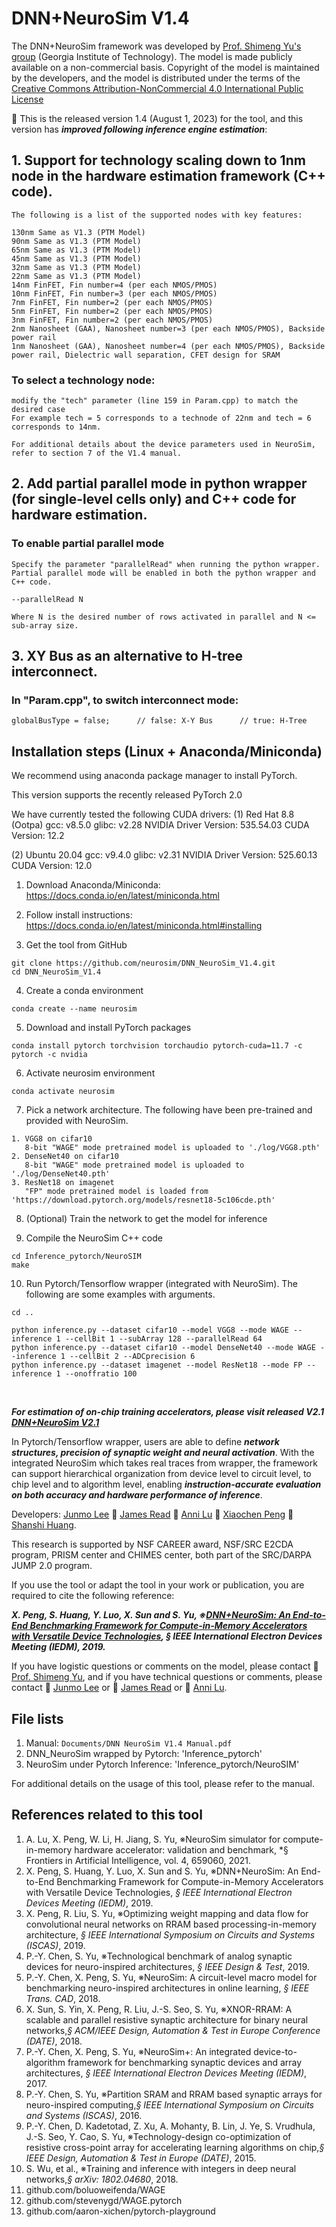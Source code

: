 # DNN+NeuroSim V1.4

The DNN+NeuroSim framework was developed by [Prof. Shimeng Yu's group](https://shimeng.ece.gatech.edu/) (Georgia Institute of Technology). The model is made publicly available on a non-commercial basis. Copyright of the model is maintained by the developers, and the model is distributed under the terms of the [Creative Commons Attribution-NonCommercial 4.0 International Public License](http://creativecommons.org/licenses/by-nc/4.0/legalcode)

:star2: This is the released version 1.4 (August 1, 2023) for the tool, and this version has **_improved following inference engine estimation_**:

## 1. Support for technology scaling down to 1nm node in the hardware estimation framework (C++ code).
```
The following is a list of the supported nodes with key features:

130nm Same as V1.3 (PTM Model)
90nm Same as V1.3 (PTM Model)
65nm Same as V1.3 (PTM Model)
45nm Same as V1.3 (PTM Model)
32nm Same as V1.3 (PTM Model)
22nm Same as V1.3 (PTM Model)
14nm FinFET, Fin number=4 (per each NMOS/PMOS)
10nm FinFET, Fin number=3 (per each NMOS/PMOS)
7nm FinFET, Fin number=2 (per each NMOS/PMOS)
5nm FinFET, Fin number=2 (per each NMOS/PMOS)
3nm FinFET, Fin number=2 (per each NMOS/PMOS)
2nm Nanosheet (GAA), Nanosheet number=3 (per each NMOS/PMOS), Backside power rail
1nm Nanosheet (GAA), Nanosheet number=4 (per each NMOS/PMOS), Backside power rail, Dielectric wall separation, CFET design for SRAM
```

### To select a technology node:
```
modify the "tech" parameter (line 159 in Param.cpp) to match the desired case
For example tech = 5 corresponds to a technode of 22nm and tech = 6 corresponds to 14nm.

For additional details about the device parameters used in NeuroSim, refer to section 7 of the V1.4 manual.
```

## 2. Add partial parallel mode in python wrapper (for single-level cells only) and C++ code for hardware estimation.

### To enable partial parallel mode
```
Specify the parameter "parallelRead" when running the python wrapper.
Partial parallel mode will be enabled in both the python wrapper and C++ code.

--parallelRead N

Where N is the desired number of rows activated in parallel and N <= sub-array size.
```

## 3. XY Bus as an alternative to H-tree interconnect.

### In "Param.cpp", to switch interconnect mode:
```
globalBusType = false;		// false: X-Y Bus      // true: H-Tree
```

## Installation steps (Linux + Anaconda/Miniconda)
We recommend using anaconda package manager to install PyTorch.

This version supports the recently released PyTorch 2.0

We have currently tested the following CUDA drivers:
(1) 
Red Hat 8.8 (Ootpa)
gcc: v8.5.0
glibc: v2.28
NVIDIA Driver Version: 535.54.03
CUDA Version: 12.2

(2)
Ubuntu 20.04
gcc: v9.4.0
glibc: v2.31
NVIDIA Driver Version: 525.60.13
CUDA Version: 12.0

1. Download Anaconda/Miniconda: https://docs.conda.io/en/latest/miniconda.html
2. Follow install instructions: https://docs.conda.io/en/latest/miniconda.html#installing

3. Get the tool from GitHub
```
git clone https://github.com/neurosim/DNN_NeuroSim_V1.4.git
cd DNN_NeuroSim_V1.4
```

4. Create a conda environment

```
conda create --name neurosim
```

5. Download and install PyTorch packages

```
conda install pytorch torchvision torchaudio pytorch-cuda=11.7 -c pytorch -c nvidia
```

6. Activate neurosim environment

```
conda activate neurosim
```

7. Pick a network architecture. The following have been pre-trained and provided with NeuroSim.
```
1. VGG8 on cifar10 
   8-bit "WAGE" mode pretrained model is uploaded to './log/VGG8.pth'
2. DenseNet40 on cifar10 
   8-bit "WAGE" mode pretrained model is uploaded to './log/DenseNet40.pth'
3. ResNet18 on imagenet 
   "FP" mode pretrained model is loaded from 'https://download.pytorch.org/models/resnet18-5c106cde.pth'
```

8. (Optional) Train the network to get the model for inference

9. Compile the NeuroSim C++ code
```
cd Inference_pytorch/NeuroSIM
make
```

10. Run Pytorch/Tensorflow wrapper (integrated with NeuroSim). The following are some examples with arguments.

```
cd ..

python inference.py --dataset cifar10 --model VGG8 --mode WAGE --inference 1 --cellBit 1 --subArray 128 --parallelRead 64
python inference.py --dataset cifar10 --model DenseNet40 --mode WAGE --inference 1 --cellBit 2 --ADCprecision 6
python inference.py --dataset imagenet --model ResNet18 --mode FP --inference 1 --onoffratio 100
```

<br/>

**_For estimation of on-chip training accelerators, please visit released V2.1 [DNN+NeuroSim V2.1](https://github.com/neurosim/DNN_NeuroSim_V2.1)_**

In Pytorch/Tensorflow wrapper, users are able to define **_network structures, precision of synaptic weight and neural activation_**. With the integrated NeuroSim which takes real traces from wrapper, the framework can support hierarchical organization from device level to circuit level, to chip level and to algorithm level, enabling **_instruction-accurate evaluation on both accuracy and hardware performance of inference_**.

Developers: [Junmo Lee](mailto:junmolee@gatech.edu) :two_men_holding_hands: [James Read](mailto:jread6@gatech.edu) :two_men_holding_hands: [Anni Lu](mailto:alu75@gatech.edu) :two_women_holding_hands: [Xiaochen Peng](mailto:xpeng76@gatech.edu) :two_women_holding_hands: [Shanshi Huang](mailto:shuang406@gatech.edu).

This research is supported by NSF CAREER award, NSF/SRC E2CDA program, PRISM center and CHIMES center, both part of the SRC/DARPA JUMP 2.0 program.

If you use the tool or adapt the tool in your work or publication, you are required to cite the following reference:

**_X. Peng, S. Huang, Y. Luo, X. Sun and S. Yu, ※[DNN+NeuroSim: An End-to-End Benchmarking Framework for Compute-in-Memory Accelerators with Versatile Device Technologies](https://ieeexplore-ieee-org.prx.library.gatech.edu/document/8993491), *§ IEEE International Electron Devices Meeting (IEDM)*, 2019._**

If you have logistic questions or comments on the model, please contact :man: [Prof. Shimeng Yu](mailto:shimeng.yu@ece.gatech.edu), and if you have technical questions or comments, please contact :man: [Junmo Lee](mailto:junmolee@gatech.edu) or :man: [James Read](mailto:jread6@gatech.edu) or :woman: [Anni Lu](mailto:alu75@gatech.edu).


## File lists
1. Manual: `Documents/DNN NeuroSim V1.4 Manual.pdf`
2. DNN_NeuroSim wrapped by Pytorch: 'Inference_pytorch'
3. NeuroSim under Pytorch Inference: 'Inference_pytorch/NeuroSIM'



For additional details on the usage of this tool, please refer to the manual.


## References related to this tool 
1. A. Lu, X. Peng, W. Li, H. Jiang, S. Yu, ※NeuroSim simulator for compute-in-memory hardware accelerator: validation and benchmark, *§ Frontiers in Artificial Intelligence, vol. 4, 659060, 2021.
2. X. Peng, S. Huang, Y. Luo, X. Sun and S. Yu, ※DNN+NeuroSim: An End-to-End Benchmarking Framework for Compute-in-Memory Accelerators with Versatile Device Technologies, *§ IEEE International Electron Devices Meeting (IEDM)*, 2019.
3. X. Peng, R. Liu, S. Yu, ※Optimizing weight mapping and data flow for convolutional neural networks on RRAM based processing-in-memory architecture, *§ IEEE International Symposium on Circuits and Systems (ISCAS)*, 2019.
4. P.-Y. Chen, S. Yu, ※Technological benchmark of analog synaptic devices for neuro-inspired architectures, *§ IEEE Design & Test*, 2019.
5. P.-Y. Chen, X. Peng, S. Yu, ※NeuroSim: A circuit-level macro model for benchmarking neuro-inspired architectures in online learning, *§ IEEE Trans. CAD*, 2018.
6. X. Sun, S. Yin, X. Peng, R. Liu, J.-S. Seo, S. Yu, ※XNOR-RRAM: A scalable and parallel resistive synaptic architecture for binary neural networks,*§ ACM/IEEE Design, Automation & Test in Europe Conference (DATE)*, 2018.
7. P.-Y. Chen, X. Peng, S. Yu, ※NeuroSim+: An integrated device-to-algorithm framework for benchmarking synaptic devices and array architectures, *§ IEEE International Electron Devices Meeting (IEDM)*, 2017.
8. P.-Y. Chen, S. Yu, ※Partition SRAM and RRAM based synaptic arrays for neuro-inspired computing,*§ IEEE International Symposium on Circuits and Systems (ISCAS)*, 2016.
9. P.-Y. Chen, D. Kadetotad, Z. Xu, A. Mohanty, B. Lin, J. Ye, S. Vrudhula, J.-S. Seo, Y. Cao, S. Yu, ※Technology-design co-optimization of resistive cross-point array for accelerating learning algorithms on chip,*§ IEEE Design, Automation & Test in Europe (DATE)*, 2015.
10. S. Wu, et al., ※Training and inference with integers in deep neural networks,*§ arXiv: 1802.04680*, 2018.
11. github.com/boluoweifenda/WAGE
12. github.com/stevenygd/WAGE.pytorch
13. github.com/aaron-xichen/pytorch-playground
